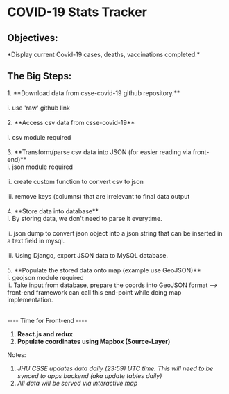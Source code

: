 <h1>COVID-19 Stats Tracker</h1>

<h2>Objectives:</h2>
*Display current Covid-19 cases, deaths, vaccinations completed.*

<h2>The Big Steps:</h2>
1. **Download data from csse-covid-19 github repository.**<br></br>
    i. use 'raw' github link<br></br>
2. **Access csv data from csse-covid-19**<br></br>
    i.  csv module required<br></br>
3. **Transform/parse csv data into JSON (for easier reading via front-end)**<br>
    i. json module required<br></br>
    ii. create custom function to convert csv to json<br></br>
    iii. remove keys (columns) that are irrelevant to final data output<br></br>
4. **Store data into database**<br>
    i. By storing data, we don't need to parse it everytime.<br></br>
    ii. json dump to convert json object into a json string that can be inserted in a text field in mysql.<br></br>
    iii. Using Django, export JSON data to MySQL database.<br></br>
5. **Populate the stored data onto map (example use GeoJSON)**<br>
    i. geojson module required<br>
    ii. Take input from database, prepare the coords into GeoJSON format --> front-end framework can call this end-point while doing map implementation.<br></br>

---- Time for Front-end ----
1. **React.js and redux**
2. **Populate coordinates using Mapbox (Source-Layer)**


Notes:
1. *JHU CSSE updates data daily (23:59) UTC time. This will need to be synced to apps backend (aka update tables daily)*
2. *All data will be served via interactive map*
